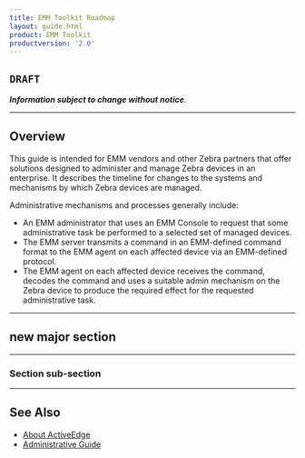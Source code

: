 ```yaml
---
title: EMM Toolkit Roadmap
layout: guide.html
product: EMM Toolkit
productversion: '2.0'
---
```


## `DRAFT`

**_Information subject to change without notice_**. 

-----

## Overview

This guide is intended for EMM vendors and other Zebra partners that offer solutions designed to administer and manage Zebra devices in an enterprise. It describes the timeline for changes to the systems and mechanisms by which Zebra devices are managed. 

<!-- 
**_after_** they've been brought under management by an EMM system. 

 -->

Administrative mechanisms and processes generally include:​

* An EMM administrator that uses an EMM Console to request that some administrative task be performed to a selected set of managed devices​.
* The EMM server transmits a command in an EMM-defined command format to the EMM agent on each affected device via an EMM-defined protocol​.
* The EMM agent on each affected device receives the command, decodes the command and uses a suitable admin mechanism on the Zebra device to produce the required effect for the requested administrative task​. 

<!-- 
<img alt="image" style="height:350px" src="active_edge_01.png"/>
_caption_
<br>
 -->
-----

## new major section

-----

### Section sub-section

-----

## See Also

* [About ActiveEdge](../about)
* [Administrative Guide](../setup)
